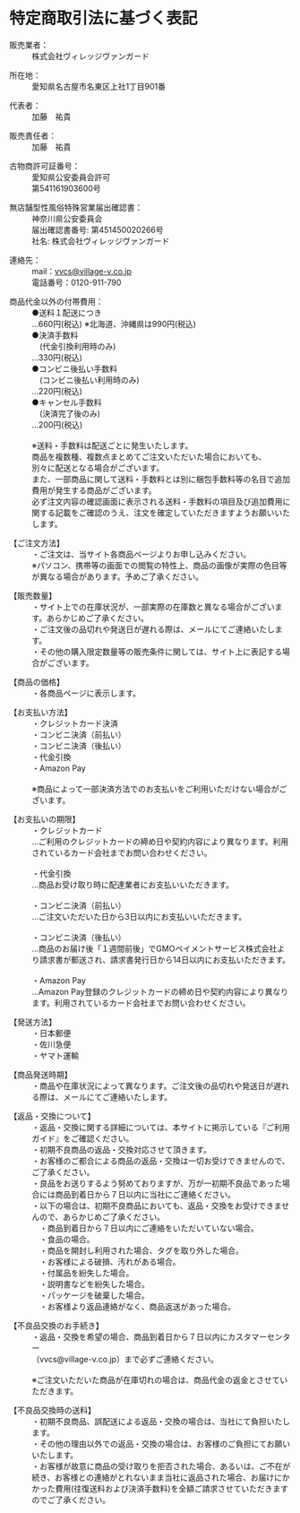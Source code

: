 <div class="ec-layoutRole__contents">


<div class="ec-layoutRole__main">

<div class="ec-role">
<div class="ec-pageHeader">
<h1> 特定商取引法に基づく表記</h1>
</div>
<div class="ec-off1Grid">
<div class="ec-off1Grid__cell">
<div class="ec-borderedDefs">
<dl>
<dt>
<label class="ec-label">販売業者：</label>
</dt>
<dd>株式会社ヴィレッジヴァンガード</dd>
</dl>

<dl>
<dt>
<label class="ec-label">所在地：</label>
</dt>
<dd>愛知県名古屋市名東区上社1丁目901番</dd>
</dl>

<dl>
<dt>
<label class="ec-label">代表者：</label>
</dt>
<dd>加藤　祐貴</dd>
</dl>

<dl>
<dt>
<label class="ec-label">販売責任者：</label>
</dt>
<dd>加藤　祐貴</dd>
</dl>

<dl>
<dt>
<label class="ec-label">古物商許可証番号：</label>
</dt>
<dd>愛知県公安委員会許可
<br>第541161903600号
</dd>
</dl>

<dl>
<dt>
<label class="ec-label">無店舗型性風俗特殊営業届出確認書：</label>
</dt>
<dd>
神奈川県公安委員会<br>
届出確認書番号: 第451450020266号<br>
社名: 株式会社ヴィレッジヴァンガード
</dd>
</dl>

<dl>
<dt>
<label class="ec-label">連絡先：</label>
</dt>
<dd>mail：<a href="mailto:vvcs@village-v.co.jp">vvcs@village-v.co.jp</a>
<br>電話番号：0120-911-790
</dd>
</dl>

<dl>
<dt>
<label class="ec-label">商品代金以外の付帯費用：</label>
</dt>
<dd>●送料１配送につき
<br>…660円(税込) ※北海道、沖縄県は990円(税込)
<br>●決済手数料
<br>　(代金引換利用時のみ)
<br>…330円(税込)
<br>●コンビニ後払い手数料
<br>　(コンビニ後払い利用時のみ)
<br>…220円(税込)
<br>●キャンセル手数料
<br>　(決済完了後のみ)
<br>…200円(税込)
<br>
<br>※送料・手数料は配送ごとに発生いたします。
<br>商品を複数種、複数点まとめてご注文いただいた場合においても、
<br>別々に配送となる場合がございます。
<br>また、一部商品に関して送料・手数料とは別に梱包手数料等の名目で追加費用が発生する商品がございます。
<br>必ず注文内容の確認画面に表示される送料・手数料の項目及び追加費用に関する記載をご確認のうえ、注文を確定していただきますようお願いいたします。
</dd>
</dl>

<dl>
<dt>
<label class="ec-label">【ご注文方法】</label>
</dt>
<dd>・ご注文は、当サイト各商品ページよりお申し込みください。
<br>※パソコン、携帯等の画面での閲覧の特性上、商品の画像が実際の色目等が異なる場合があります。予めご了承ください。
</dd>
</dl>

<dl>
<dt>
<label class="ec-label">【販売数量】</label>
</dt>
<dd>・サイト上での在庫状況が、一部実際の在庫数と異なる場合がございます。あらかじめご了承ください。
<br>・ご注文後の品切れや発送日が遅れる際は、メールにてご連絡いたします。
<br>・その他の購入限定数量等の販売条件に関しては、サイト上に表記する場合がございます。
</dd>
</dl>

<dl>
<dt>
<label class="ec-label">【商品の価格】</label>
</dt>
<dd>・各商品ページに表示します。</dd>
</dl>

<dl>
<dt>
<label class="ec-label">【お支払い方法】</label>
</dt>
<dd>・クレジットカード決済
<br>・コンビニ決済（前払い）
<br>・コンビニ決済（後払い）
<br>・代金引換
<br>・Amazon Pay
<br>
<br>※商品によって一部決済方法でのお支払いをご利用いただけない場合がございます。
</dd>
</dl>

<dl>
<dt>
<label class="ec-label">【お支払いの期限】</label>
</dt>
<dd>・クレジットカード
<br>…ご利用のクレジットカードの締め日や契約内容により異なります。利用されているカード会社までお問い合わせください。
<br>
<br>・代金引換
<br>…商品お受け取り時に配達業者にお支払いいただきます。
<br>
<br>・コンビニ決済（前払い）
<br>…ご注文いただいた日から3日以内にお支払いいただきます。
<br>
<br>・コンビニ決済（後払い）
<br>…商品のお届け後「１週間前後」でGMOペイメントサービス株式会社より請求書が郵送され、請求書発行日から14日以内にお支払いただきます。
<br>
<br>・Amazon Pay
<br>…Amazon Pay登録のクレジットカードの締め日や契約内容により異なります。利用されているカード会社までお問い合わせください。
</dd>
</dl>

<dl>
<dt>
<label class="ec-label">【発送方法】</label>
</dt>
<dd>・日本郵便
<br>・佐川急便
<br>・ヤマト運輸
</dd>
</dl>

<dl>
<dt>
<label class="ec-label">【商品発送時期】</label>
</dt>
<dd>・商品や在庫状況によって異なります。ご注文後の品切れや発送日が遅れる際は、メールにてご連絡いたします。</dd>
</dl>

<dl>
<dt>
<label class="ec-label">【返品・交換について】</label>
</dt>
<dd>・返品・交換に関する詳細については、本サイトに掲示している『ご利用ガイド』をご確認ください。
<br>・初期不良商品の返品・交換対応させて頂きます。
<br>・お客様のご都合による商品の返品・交換は一切お受けできませんので、ご了承ください。
<br>・良品をお送りするよう努めておりますが、万が一初期不良品であった場合には商品到着日から７日以内に当社にご連絡ください。
<br>・以下の場合は、初期不良商品においても、返品・交換をお受けできませんので、あらかじめご了承ください。
<br> ・商品到着日から７日以内にご連絡をいただいていない場合。
<br> ・食品の場合。
<br> ・商品を開封し利用された場合、タグを取り外した場合。
<br> ・お客様による破損、汚れがある場合。
<br> ・付属品を紛失した場合。
<br> ・説明書などを紛失した場合。
<br> ・パッケージを破棄した場合。
<br> ・お客様より返品連絡がなく、商品返送があった場合。
</dd>
</dl>

<dl>
<dt>
<label class="ec-label">【不良品交換のお手続き】</label>
</dt>
<dd>・返品・交換を希望の場合、商品到着日から７日以内にカスタマーセンター
<br>（vvcs@village-v.co.jp）まで必ずご連絡ください。
<br>
<br>※ご注文いただいた商品が在庫切れの場合は、商品代金の返金とさせていただきます。
</dd>
</dl>

<dl>
<dt>
<label class="ec-label">【不良品交換時の送料】</label>
</dt>
<dd>・初期不良商品、誤配送による返品・交換の場合は、当社にて負担いたします。
<br>・その他の理由以外での返品・交換の場合は、お客様のご負担にてお願いいたします。
<br>・お客様が故意に商品の受け取りを拒否された場合、あるいは、ご不在が続き、お客様との連絡がとれないまま当社に返品された場合、お届けにかかった費用(往復送料および決済手数料)を全額ご請求させていただきますのでご了承ください。
</dd>
</dl>
</div>
</div>
</div>
</div>

<div class="ec-layoutRole__mainBottom">
<!-- ▼お知らせ(カート商品一覧下部エリア) -->

<!-- ▲お知らせ(カート商品一覧下部エリア) -->
<!-- ▼ショッピングカートPC/SP おすすめ商品の上 バナー -->

<!-- ▲ショッピングカートPC/SP おすすめ商品の上 バナー -->
<!-- ▼おすすめ商品(ナビプラス) -->

<!-- ▲おすすめ商品(ナビプラス) -->

</div>
</div>

</div>